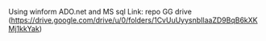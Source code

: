 Using winform ADO.net and MS sql
Link: repo GG drive (https://drive.google.com/drive/u/0/folders/1CvUuUyysnbIlaaZD9BqB6kXKMj1kkYak)
